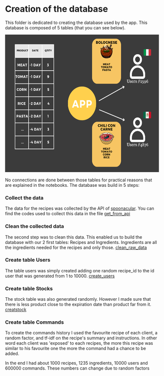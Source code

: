 # Creation of the database

This folder is dedicated to creating the database used by the app. This database is composed of 5 tables (that you can see below). 

<div style="text-align: center;">
  <img src="../Images/App_schema.png" alt="db_schema" width="600" height="450">
</div>

No connections are done between those tables for practical reasons that are explained in the notebooks. The database was build in 5 steps:

### Collect the data
The data for the recipes was collected by the API of [spoonacular](https://spoonacular.com/food-api/docs). You can find the codes used to collect this data in the file
[get_from_api](./get_from_api.ipynb)

### Clean the collected data
The second step was to clean this data. This enabled us to build the database with our 2 first tables: Recipes and Ingredients. Ingredients are all the ingredients 
needed for the recipes and only those. [clean_raw_data](./clean_raw_data.ipynb)

### Create table Users
The table users was simply created adding one random recipe_id to the id user that was generated from 1 to 10000. [create_users](./create_users.ipynb)

### Create table Stocks
The stock table was also generated randomly. However I made sure that there is less product close to the expiration date than product far from it. 
[creatstock](./create_stock.ipynb)

### Create table Commands
To create the commands history I used the favourite recipe of each client, a random factor, and tf-idf on the recipe's summary and instructions. In other word each client was 'exposed' to each recipes, the
more this recipe was similar to his favourite one the more the command had a chance to be added.

In the end I had about 1000 recipes, 1235 ingredients, 10000 users and 600000 commands. These numbers can change due to random factors

